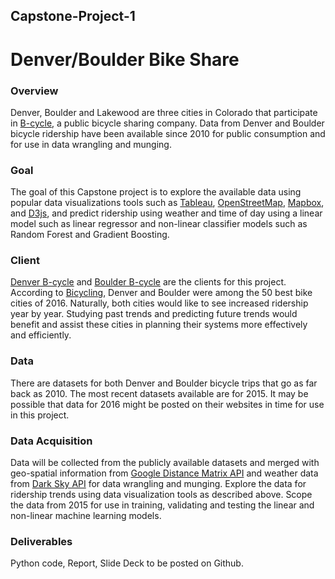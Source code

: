 ## Capstone-Project-1
# Denver/Boulder Bike Share

### Overview
Denver, Boulder and Lakewood are three cities in Colorado that participate in [B-cycle](https://en.wikipedia.org/wiki/B-cycle), a public bicycle sharing company. Data from Denver and Boulder bicycle ridership have been available since 2010 for public consumption and for use in data wrangling and munging.
### Goal
The goal of this Capstone project is to explore the available data using popular data visualizations tools such as [Tableau](https://public.tableau.com), [OpenStreetMap](https://www.openstreetmap.org), [Mapbox](https://www.mapbox.com/), and [D3js](https://d3js.org/), and predict ridership using weather and time of day using a linear model such as linear regressor and non-linear classifier models such as Random Forest and Gradient Boosting.
### Client
[Denver B-cycle](http://www.denverbcycle.com) and [Boulder B-cycle]( https://boulder.bcycle.com) are the clients for this project. According to [Bicycling]( http://www.bicycling.com/culture/news/the-50-best-bike-cities-of-2016), Denver and Boulder were among the 50 best bike cities of 2016. Naturally, both cities would like to see increased ridership year by year. Studying past trends and predicting future trends would benefit and assist these cities in planning their systems more effectively and efficiently.
### Data
There are datasets for both Denver and Boulder bicycle trips that go as far back as 2010. The most recent datasets available are for 2015. It may be possible that data for 2016 might be posted on their websites in time for use in this project.
### Data Acquisition
Data will be collected from the publicly available datasets and merged with geo-spatial information from [Google Distance Matrix API](https://developers.google.com/maps/documentation/distance-matrix/) and weather data from [Dark Sky API](https://darksky.net/dev/) for data wrangling and munging. Explore the data for ridership trends using data visualization tools as described above. Scope the data from 2015 for use in training, validating and testing the linear and non-linear machine learning models.	
### Deliverables
Python code, Report, Slide Deck to be posted on Github.

